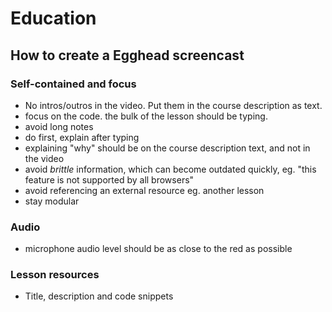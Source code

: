 # Education

## How to create a Egghead screencast

### Self-contained and focus
- No intros/outros in the video. Put them in the course description as text.
- focus on the code. the bulk of the lesson should be typing.
- avoid long notes
- do first, explain after typing
- explaining "why" should be on the course description text, and not in the video
- avoid *brittle* information, which can become outdated quickly, eg. "this feature is not supported by all browsers"
- avoid referencing an external resource eg. another lesson
- stay modular

### Audio
- microphone audio level should be as close to the red as possible

### Lesson resources

- Title, description and code snippets
